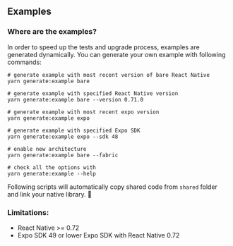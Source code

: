 ## Examples

### Where are the examples?

In order to speed up the tests and upgrade process, examples are generated dynamically. You can generate your own example with following commands:

```shell
# generate example with most recent version of bare React Native
yarn generate:example bare

# generate example with specified React Native version
yarn generate:example bare --version 0.71.0

# generate example with most recent expo version
yarn generate:example expo

# generate example with specified Expo SDK
yarn generate:example expo --sdk 48

# enable new architecture
yarn generate:example bare --fabric

# check all the options with
yarn generate:example --help
```
Following scripts will automatically copy shared code from `shared` folder and link your native library. 🧙

### Limitations:

* React Native >= 0.72
* Expo SDK 49 or lower Expo SDK with React Native 0.72
